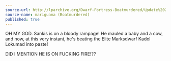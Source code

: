 ```yaml
---
source-url: http://lparchive.org/Dwarf-Fortress-Boatmurdered/Update%202-18/
source-name: mariguana (Boatmurdered)
published: true
---
```


<p>OH MY GOD. Sankis is on a bloody rampage! He mauled a baby and a cow, and now, at this very instant, he's beating the Elite Marksdwarf Kadol Lokumad into paste!</p>

<p>DID I MENTION HE IS ON FUCKING FIRE!??</p>
 

